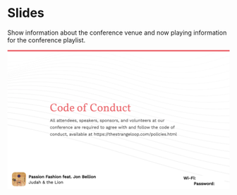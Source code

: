 # Slides

Show information about the conference venue and now playing information for the conference playlist.

![](screenshot.png)
